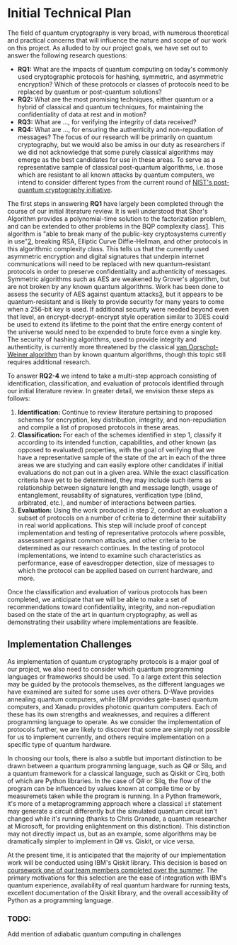 # Initial Technical Plan
The field of quantum cryptography is very broad, with numerous theoretical and practical concerns that will influence the nature and scope of our work on this project. As alluded to by our project goals, we have set out to answer the following research questions:
* **RQ1:** What are the impacts of quantum computing on today's commonly used cryptographic protocols for hashing, symmetric, and asymmetric encryption? Which of these protocols or classes of protocols need to be replaced by quantum or post-quantum solutions?
* **RQ2:** What are the most promising techniques, either quantum or a hybrid of classical and quantum techniques, for maintaining the confidentiality of data at rest and in motion?
* **RQ3:** What are ..., for verifying the integrity of data received?
* **RQ4:** What are ..., for ensuring the authenticity and non-repudiation of messages?
The focus of our research will be primarily on quantum cryptography, but we would also be amiss in our duty as researchers if we did not acknowledge that some purely classical algorithms may emerge as the best candidates for use in these areas. To serve as a representative sample of classical post-quantum algorithms, i.e. those which are resistant to all known attacks by quantum computers, we intend to consider different types from the current round of [NIST's post-quantum cryptography initiative](https://csrc.nist.gov/projects/post-quantum-cryptography).

The first steps in answering **RQ1** have largely been completed through the course of our initial literature review. It is well understood that Shor's Algorithm provides a polynomial-time solution to the factorization problem, and can be extended to other problems in the BQP complexity class[1](...). This algorithm is "able to break many of the public-key cryptosystems currently in use"[2](...), breaking RSA, Elliptic Curve Diffie-Hellman, and other protocols in this algorithmic complexity class. This tells us that the currently used asymmetric encryption and digital signatures that underpin internet communications will need to be replaced with new quantum-resistant protocols in order to preserve confidentiality and authenticity of messages. Symmetric algorithms such as AES are weakened by Grover's algorithm, but are not broken by any known quantum algorithms. Work has been done to assess the security of AES against quantum attacks[3](...), but it appears to be quantum-resistant and is likely to provide security for many years to come when a 256-bit key is used. If additional security were needed beyond even that level, an encrypt-decrypt-encrypt style operation similar to 3DES could be used to extend its lifetime to the point that the entire energy content of the universe would need to be expended to brute force even a single key. The security of hashing algorithms, used to provide integrity and authenticity, is currently more threatened by the classical [van Oorschot-Weiner algorithm](http://people.scs.carleton.ca/~paulv/papers/JoC97.pdf) than by known quantum algorithms, though this topic still requires additional research.

To answer **RQ2-4** we intend to take a multi-step approach consisting of identification, classification, and evaluation of protocols identified through our initial literature review. In greater detail, we envision these steps as follows:
1. **Identification:** Continue to review literature pertaining to proposed schemes for encryption, key distribution, integrity, and non-repudiation and compile a list of proposed protocols in these areas.
2. **Classification:** For each of the schemes identified in step 1, classify it according to its intended function, capabilities, and other known (as opposed to evaluated) properties, with the goal of verifying that we have a representative sample of the state of the art in each of the three areas we are studying and can easily explore other candidates if initial evaluations do not pan out in a given area. While the exact classification criteria have yet to be determined, they may include such items as relationship between signature length and message length, usage of entanglement, reusability of signatures, verification type (blind, arbitrated, etc.), and number of interactions between parties.
3. **Evaluation:** Using the work produced in step 2, conduct an evaluation a subset of protocols on a number of criteria to determine their suitability in real world applications. This step will include proof of concept implementation and testing of representative protocols where possible, assessment against common attacks, and other criteria to be determined as our research continues. In the testing of protocol implementations, we intend to examine such characteristics as performance, ease of eavesdropper detection, size of messages to which the protocol can be applied based on current hardware, and more.

Once the classification and evaluation of various protocols has been completed, we anticipate that we will be able to make a set of recommendations toward confidentiality, integrity, and non-repudiation based on the state of the art in quantum cryptography, as well as demonstrating their usability where implementations are feasible.

## Implementation Challenges
As implementation of quantum cryptography protocols is a major goal of our project, we also need to consider which quantum programming languages or frameworks should be used. To a large extent this selection may be guided by the protocols themselves, as the different languages we have examined are suited for some uses over others. D-Wave provides annealing quantum computers, while IBM provides gate-based quantum computers, and Xanadu provides photonic quantum computers. Each of these has its own strengths and weaknesses, and requires a different programming language to operate. As we consider the implementation of protocols further, we are likely to discover that some are simply not possible for us to implement currently, and others require implementation on a specific type of quantum hardware.

In choosing our tools, there is also a subtle but important distinction to be drawn between a quantum programming language, such as Q# or Silq, and a quantum framework for a classical language, such as Qiskit or Cirq, both of which are Python libraries. In the case of Q# or Silq, the flow of the program can be influenced by values known at compile time or by measuremets taken while the program is running. In a Python framework, it's more of a metaprogramming approach where a classical `if` statement may generate a circuit differently but the simulated quantum circuit isn't changed while it's running (thanks to Chris Granade, a quantum researcher at Microsoft, for providing enlightenment on this distinction). This distinction may not directly impact us, but as an example, some algorithms may be dramatically simpler to implement in Q# vs. Qiskit, or vice versa.

At the present time, it is anticipated that the majority of our implementation work will be conducted using IBM's Qiskit library. This decision is based on [coursework one of our team members completed over the summer](...). The primary motivations for this selection are the ease of integration with IBM's quantum experience, availability of real quantum hardware for running tests, excellent documentation of the Qiskit library, and the overall accessibility of Python as a programming language.

### TODO:
Add mention of adiabatic quantum computing in challenges
